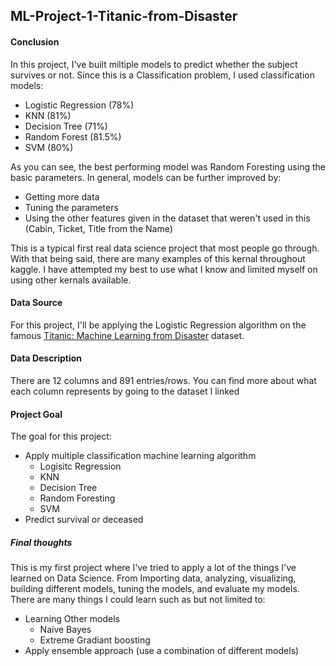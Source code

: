 ## ML-Project-1-Titanic-from-Disaster

#### Conclusion

In this project, I've built miltiple models to predict whether the subject survives or not. Since this is a Classification problem, I used classification models:
* Logistic Regression (78%)
* KNN (81%)
* Decision Tree (71%)
* Random Forest (81.5%)
* SVM (80%)

As you can see, the best performing model was Random Foresting using the basic parameters. In general, models can be further improved by:
* Getting more data 
* Tuning the parameters 
* Using the other features given in the dataset that weren't used in this (Cabin, Ticket, Title from the Name)

This is a typical first real data science project that most people go through. With that being said, there are many examples of this kernal throughout kaggle. I have attempted my best to use what I know and limited myself on using other kernals available.

#### Data Source

For this project, I'll be applying the Logistic Regression algorithm on the famous [Titanic: Machine Learning from Disaster](https://www.kaggle.com/c/titanic) dataset.
  
#### Data Description

There are 12 columns and 891 entries/rows. You can find more about what each column represents by going to the dataset I linked

#### Project Goal

 The goal for this project:
* Apply multiple classification machine learning algorithm 
    * Logisitc Regression
    * KNN
    * Decision Tree
    * Random Foresting
    * SVM
* Predict survival or deceased


##### Final thoughts

This is my first project where I've tried to apply a lot of the things I've learned on Data Science. From Importing data, analyzing, visualizing, building different models, tuning the models, and evaluate my models. There are many things I could learn such as but not limited to:
* Learning Other models 
    * Naive Bayes
    * Extreme Gradiant boosting 
* Apply ensemble approach (use a combination of different models)
